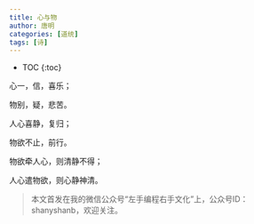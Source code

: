 ```yaml
---
title: 心与物
author: 唐明
categories: [道统]
tags: [诗]
---
```

* TOC
{:toc}

心一，信，喜乐；

物别，疑，悲苦。

人心喜静，复归；

<!--以上为摘要内容-->

物欲不止，前行。

物欲牵人心，则清静不得；

人心遣物欲，则心静神清。

>本文首发在我的微信公众号“左手编程右手文化”上，公众号ID：shanyshanb，欢迎关注。